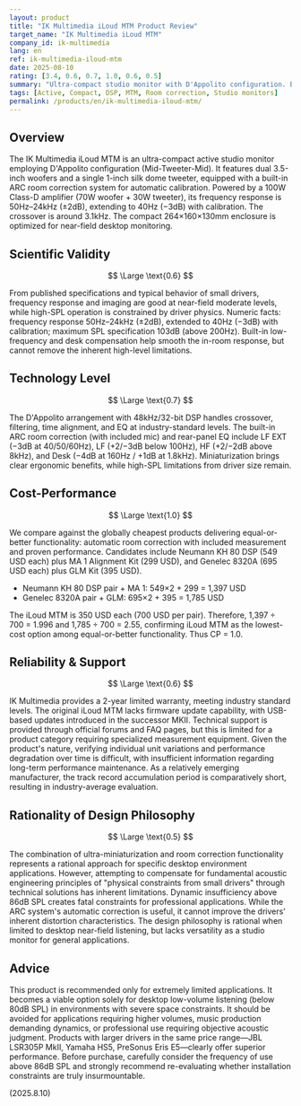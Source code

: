 ```yaml
---
layout: product
title: "IK Multimedia iLoud MTM Product Review"
target_name: "IK Multimedia iLoud MTM"
company_id: ik-multimedia
lang: en
ref: ik-multimedia-iloud-mtm
date: 2025-08-10
rating: [3.4, 0.6, 0.7, 1.0, 0.6, 0.5]
summary: "Ultra-compact studio monitor with D'Appolito configuration. Built-in ARC room correction covers 40Hz–24kHz; small-driver physics constrain dynamics at higher SPL."
tags: [Active, Compact, DSP, MTM, Room correction, Studio monitors]
permalink: /products/en/ik-multimedia-iloud-mtm/
---
```

## Overview

The IK Multimedia iLoud MTM is an ultra-compact active studio monitor employing D'Appolito configuration (Mid-Tweeter-Mid). It features dual 3.5-inch woofers and a single 1-inch silk dome tweeter, equipped with a built-in ARC room correction system for automatic calibration. Powered by a 100W Class-D amplifier (70W woofer + 30W tweeter), its frequency response is 50Hz–24kHz (±2dB), extending to 40Hz (−3dB) with calibration. The crossover is around 3.1kHz. The compact 264×160×130mm enclosure is optimized for near-field desktop monitoring.

## Scientific Validity

$$ \Large \text{0.6} $$

From published specifications and typical behavior of small drivers, frequency response and imaging are good at near-field moderate levels, while high-SPL operation is constrained by driver physics. Numeric facts: frequency response 50Hz–24kHz (±2dB), extended to 40Hz (−3dB) with calibration; maximum SPL specification 103dB (above 200Hz). Built-in low-frequency and desk compensation help smooth the in-room response, but cannot remove the inherent high-level limitations.

## Technology Level

$$ \Large \text{0.7} $$

The D'Appolito arrangement with 48kHz/32-bit DSP handles crossover, filtering, time alignment, and EQ at industry-standard levels. The built-in ARC room correction (with included mic) and rear-panel EQ include LF EXT (−3dB at 40/50/60Hz), LF (+2/−3dB below 100Hz), HF (+2/−2dB above 8kHz), and Desk (−4dB at 160Hz / +1dB at 1.8kHz). Miniaturization brings clear ergonomic benefits, while high-SPL limitations from driver size remain.

## Cost-Performance

$$ \Large \text{1.0} $$

We compare against the globally cheapest products delivering equal-or-better functionality: automatic room correction with included measurement and proven performance. Candidates include Neumann KH 80 DSP (549 USD each) plus MA 1 Alignment Kit (299 USD), and Genelec 8320A (695 USD each) plus GLM Kit (395 USD).

- Neumann KH 80 DSP pair + MA 1: 549×2 + 299 = 1,397 USD
- Genelec 8320A pair + GLM: 695×2 + 395 = 1,785 USD

The iLoud MTM is 350 USD each (700 USD per pair). Therefore, 1,397 ÷ 700 = 1.996 and 1,785 ÷ 700 = 2.55, confirming iLoud MTM as the lowest-cost option among equal-or-better functionality. Thus CP = 1.0.

## Reliability & Support

$$ \Large \text{0.6} $$

IK Multimedia provides a 2-year limited warranty, meeting industry standard levels. The original iLoud MTM lacks firmware update capability, with USB-based updates introduced in the successor MKII. Technical support is provided through official forums and FAQ pages, but this is limited for a product category requiring specialized measurement equipment. Given the product's nature, verifying individual unit variations and performance degradation over time is difficult, with insufficient information regarding long-term performance maintenance. As a relatively emerging manufacturer, the track record accumulation period is comparatively short, resulting in industry-average evaluation.

## Rationality of Design Philosophy

$$ \Large \text{0.5} $$

The combination of ultra-miniaturization and room correction functionality represents a rational approach for specific desktop environment applications. However, attempting to compensate for fundamental acoustic engineering principles of "physical constraints from small drivers" through technical solutions has inherent limitations. Dynamic insufficiency above 86dB SPL creates fatal constraints for professional applications. While the ARC system's automatic correction is useful, it cannot improve the drivers' inherent distortion characteristics. The design philosophy is rational when limited to desktop near-field listening, but lacks versatility as a studio monitor for general applications.

## Advice

This product is recommended only for extremely limited applications. It becomes a viable option solely for desktop low-volume listening (below 80dB SPL) in environments with severe space constraints. It should be avoided for applications requiring higher volumes, music production demanding dynamics, or professional use requiring objective acoustic judgment. Products with larger drivers in the same price range—JBL LSR305P MkII, Yamaha HS5, PreSonus Eris E5—clearly offer superior performance. Before purchase, carefully consider the frequency of use above 86dB SPL and strongly recommend re-evaluating whether installation constraints are truly insurmountable.

(2025.8.10)